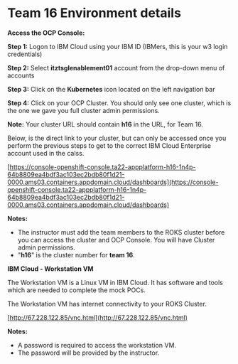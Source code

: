 # Team 16 Environment details



**Access the OCP Console:** 

**Step 1:** Logon to IBM Cloud using your IBM ID (IBMers, this is your w3 login credentials)

**Step 2:** Select **itztsglenablement01** account from the drop-down menu of accounts

**Step 3:** Click on the **Kubernetes** icon located on the left navigation bar

**Step 4:** Click on your OCP Cluster. You should only see one cluster, which is the one we gave you full cluster admin permissions. 

**Note:** Your cluster URL should contain **h16** in the URL, for Team 16. 

Below, is the direct link to your cluster, but can only be accessed once you perform the previous steps to get to the correct IBM Cloud Enterprise account used in the calss. 



[https://console-openshift-console.ta22-appplatform-h16-1n4p-64b8809ea4bdf3ac103ec2bdb80f1d21-0000.ams03.containers.appdomain.cloud/dashboards](https://console-openshift-console.ta22-appplatform-h16-1n4p-64b8809ea4bdf3ac103ec2bdb80f1d21-0000.ams03.containers.appdomain.cloud/dashboards)



  **Notes:** 
  
  - The instructor must add the team members to the ROKS cluster before you can access the cluster and OCP Console. You will have Cluster admin permissions.  
  - "**h16**" is the cluster number for **team 16**. 


**IBM Cloud - Workstation VM**

  The Workstation VM is a Linux VM in IBM Cloud. It has software and tools which are needed to complete the mock POCs. 
  
  The Workstation VM has internet connectivity to your ROKS Cluster. 
  
  [http://67.228.122.85/vnc.html](http://67.228.122.85/vnc.html)

 
  **Notes:** 
  
  - A password is required to access the workstation VM. 
  - The password will be provided by the instructor.  


